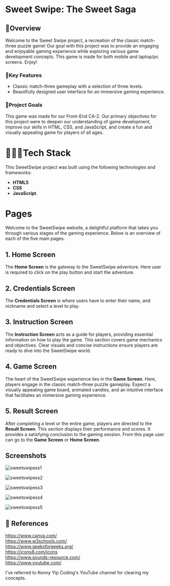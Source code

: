 
# Sweet Swipe: The Sweet Saga

## 🍬Overview

Welcome to the Sweet Swipe project, a recreation of the classic match-three puzzle game! Our goal with this project was to provide an engaging and enjoyable gaming experience while exploring various game development concepts. This game is made for both mobile and laptop/pc screens. Enjoy!

### 🔴Key Features

- Classic match-three gameplay with a selection of three levels.
- Beautifully designed user interface for an immersive gaming experience.

### 🎯Project Goals

This game was made for our Front-End CA-2. Our primary objectives for this project were to deepen our understanding of game development, improve our skills in HTML, CSS, and JavaScript, and create a fun and visually appealing game for players of all ages.

# 🧑🏻‍💻Tech Stack

This SweetSwipe project was built using the following technologies and frameworks:

- **HTML5** 
- **CSS**
- **JavaScript**.

# Pages

Welcome to the SweetSwipe website, a delightful platform that takes you through various stages of the gaming experience. Below is an overview of each of the five main pages.

## 1. Home Screen

The **Home Screen** is the gateway to the SweetSwipe adventure. Here user is required to click on the play button and start the adventure.

## 2. Credentials Screen

The **Credentials Screen** is where users have to enter their name, and nickname and select a level to play.

## 3. Instruction Screen

The **Instruction Screen** acts as a guide for players, providing essential information on how to play the game. This section covers game mechanics and objectives. Clear visuals and concise instructions ensure players are ready to dive into the SweetSwipe world.

## 4. Game Screen

The heart of the SweetSwipe experience lies in the **Game Screen**. Here, players engage in the classic match-three puzzle gameplay. Expect a visually appealing game board, animated candies, and an intuitive interface that facilitates an immersive gaming experience.

## 5. Result Screen

After completing a level or the entire game, players are directed to the **Result Screen**. This section displays their performance and scores. It provides a satisfying conclusion to the gaming session. From this page user can go to the **Game Screen** or **Home Screen**.



## Screenshots
![sweetswipess1](https://github.com/abhinav0306/sweetswipe-ca2/assets/144326505/8ed99902-fd2c-40c8-b98f-dfefd1538ef5)

![sweetswipess2](https://github.com/abhinav0306/sweetswipe-ca2/assets/144326505/dae6bee4-f73a-430f-bc67-0d8e3b4ecc0f)

![sweetswipess3](https://github.com/abhinav0306/sweetswipe-ca2/assets/144326505/0eed562c-8750-41bd-8977-61f1e8cfe9fa)

![sweetswipess4](https://github.com/abhinav0306/sweetswipe-ca2/assets/144326505/21d7c8aa-47e3-411e-9054-20646469a34f)

![sweetswipess5](https://github.com/abhinav0306/sweetswipe-ca2/assets/144326505/a277729c-53c4-41ba-b355-4998848f84bd)


## 🔗 References
https://www.canva.com/  
https://www.w3schools.com/  
https://www.geeksforgeeks.org/  
https://icons8.com/icons   
https://www.sounds-resource.com/  
https://www.youtube.com/

I've referred to Kenny Yip Coding's YouTube channel for clearing my concepts. 
